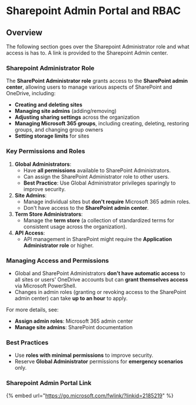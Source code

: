 # Sharepoint Admin Portal and RBAC

## Overview

The following section goes over the Sharepoint Administrator role and what access is has to. A link is provided to the Sharepoint Admin center.&#x20;

### Sharepoint Administrator Role

The **SharePoint Administrator role** grants access to the **SharePoint admin center**, allowing users to manage various aspects of SharePoint and OneDrive, including:

* **Creating and deleting sites**
* **Managing site admins** (adding/removing)
* **Adjusting sharing settings** across the organization
* **Managing Microsoft 365 groups**, including creating, deleting, restoring groups, and changing group owners
* **Setting storage limits** for sites

### **Key Permissions and Roles**

1. **Global Administrators**:
   * Have **all permissions** available to SharePoint Administrators.
   * Can assign the SharePoint Administrator role to other users.
   * **Best Practice**: Use Global Administrator privileges sparingly to improve security.
2. **Site Admins**:
   * Manage individual sites but **don't require** Microsoft 365 admin roles.
   * Don't have access to the **SharePoint admin center**.
3. **Term Store Administrators**:
   * Manage the **term store** (a collection of standardized terms for consistent usage across the organization).
4. **API Access**:
   * API management in SharePoint might require the **Application Administrator role** or higher.

### **Managing Access and Permissions**

* Global and SharePoint Administrators **don’t have automatic access** to all sites or users' OneDrive accounts but can **grant themselves access** via Microsoft PowerShell.
* Changes in admin roles (granting or revoking access to the SharePoint admin center) can take **up to an hour** to apply.

For more details, see:

* **Assign admin roles**: Microsoft 365 admin center
* **Manage site admins**: SharePoint documentation

### **Best Practices**

* Use **roles with minimal permissions** to improve security.
* Reserve **Global Administrator** permissions for **emergency scenarios** only.

### Sharepoint Admin Portal Link

{% embed url="https://go.microsoft.com/fwlink/?linkid=2185219" %}

